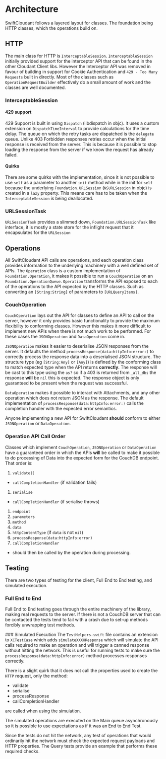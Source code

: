 # Architecture

SwiftCloudant follows a layered layout for classes. The foundation being HTTP
classes, which the operations build on.

## HTTP

The main class for HTTP is `InterceptableSession`. `InterceptableSession` initially
provided support for the interceptor API that can be found in the other Cloudant
Client libs. However the Interceptor API was removed in favour of building
in support for Cookie Authentication and `429 - Too Many Requests` built in
directly. Most of the classes such as `OperationRequestBuilder` effectively
do a small amount of work and the classes are well documented.

### InterceptableSession

#### 429 support

429 Support is built in using `Dispatch` (libdispatch in objc). It uses a custom
extension on `DispatchTimeInterval` to provide calculations for the time delay.
The queue on which the retry tasks are dispatched is the `delegate` queue. Unlike
403 Forbidden responses retries occur when the initial response is received from
the server. This is because it is possible to stop loading the response from
the server if we know the request has already failed.

#### Quirks

There are some quirks with the implementation, since it is not possible to use `self`
as a parameter to another `init` method while in the init for `self` because the underlying
`Foundation.URLSession` (`NSURLSession` in objc) is created in a `lazy` property.
This means care has to be taken when the `InterceptableSession` is being deallocated.

### URLSessionTask

`URLSessionTask` provides a slimmed down, `Foundation.URLSessionTask` like interface,
it is mostly a state store for the inflight request that it encapsulates for
the `URLSession`

## Operations

All SwiftCloudant API calls are operations, and each operation class provides
information to the underlying machinery with a well defined set of APIs. The
`Operation` class is a custom implementation of `Foundation.Operation`, it makes
it possible to run a `CouchOperation` on an `Foundation.OperationQueue`. `Operation`
transforms the API exposed to  each of the operations to the API expected by the HTTP classes.
Such as converting an `[String:String]` of parameters to `[URLQueryItems]`.

### CouchOperation

`CouchOperation` lays out the API for classes to define an API to call on the server,
however it only provides basic functionality to provide the maximum flexibility
to conforming classes. However this makes it more difficult to implement new APIs
when there is not much work to be performed. For these cases the `JSONOperation`
and `DataOperation` come in.

`JSONOperation` makes it easier to deserialise JSON responses from the server.
It defaults the method `processResponse(data:httpInfo:error:)` to correctly
process the response data into a deserialised JSON structure. The structure type
(eg `[String:Any]` or `[Any]`) is defined by the conforming class to match expected
type when the API returns **correctly**. The response will be cast to this type
using the `as?` so if a 403 is returned from `_all_dbs` the response **will** be
`nil` this is expected. The response object is only guaranteed to be present when
the request was successful.

`DataOperation` makes it possible to interact with Attachments, and any other
operation which does not return JSON as the response. The default implementation
of `processResponse(data:httpInfo:error:)` calls the completion handler
with the expected error semantics.

Anyone implementing a new API for SwiftCloudant **should** conform to either
`JSONOperation` or `DataOperation`.

### Operation API Call Order
Classes which implement `CouchOperation`, `JSONOperation` or `DataOperation` have
a guaranteed order in which the  APIs **will** be called to make it possible
to do processing of Data into the expected form for the CouchDB endpoint.
That order is:

1. `validate()`
  - `callCompletionHandler` (if validation fails)
1. `serialise`
  - `callCompletionHandler` (if serialise throws)
1. `endpoint`
1. `parameters`
1. `method`
1. `data`
1. `httpContentType` (if `data` is not `nil`)
1. `processResponse(data:httpInfo:error)`
1. `callCompletionHandler`
  - should then be called by the operation during processing.


## Testing

There are two types of testing for the client, Full End to End testing, and simulated execution.

### Full End to End

Full End to End testing goes through the entire machinery of the library, making
real requests to the server. If there is not a CouchDB server that can be contacted
the tests tend to fail with a crash due to set-up methods forcibly unwrapping
test methods.

### Simulated Execution
The `TestHelpers.swift` file contains an extension to `XCTestCase` which adds
`simulateXXXXResponse` which will simulate the API calls required to make an
operation and will trigger a canned response without hitting the network. This
is useful for running tests to make sure the `processResponse(data:httpInfo:error)`
method processes responses correctly.

There is a slight quirk that it does not call the properties used to create the `HTTP`
request, only the method:

- validate
- serialise
- processResponse
- callCompletionHandler

are called when using the simulation.

The simulated operations are executed on the Main queue asynchronously so it is
possible to use expectations as if it was an End to End Test.

Since the tests do not hit the network, any test of operations that would
ordinarily hit the network must check the expected request payloads and HTTP
properties. The Query tests provide an example that performs these required checks.

